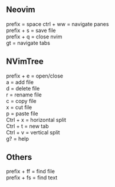 ## Neovim

prefix = space
ctrl + ww = navigate panes<br>
prefix + s = save file<br>
prefix + q = close nvim<br>
gt = navigate tabs

## NVimTree

prefix + e = open/close<br>
a = add file<br>
d = delete file<br>
r = rename file<br>
c = copy file<br>
x = cut file<br>
p = paste file<br>
Ctrl + x = horizontal split<br>
Ctrl + t = new tab<br>
Ctrl + v = vertical split<br>
g? = help


## Others
prefix + ff = find file<br>
prefix + fs = find text
